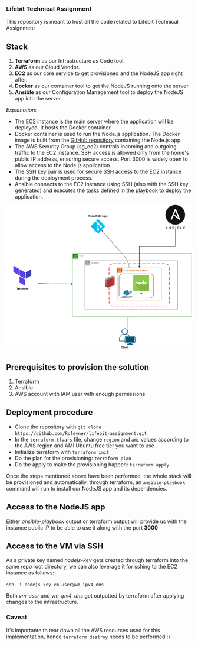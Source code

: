 ### Lifebit Technical Assignment

This repository is meant to host all the code related to Lifebit Technical Assignment


## Stack

1. **Terraform** as our Infrastructure as Code tool.
2. **AWS** as our Cloud Vendor.
3. **EC2** as our core service to get provisioned and the NodeJS app right after.
4. **Docker** as our container tool to get the NodeJS running onto the server.
5. **Ansible** as our Configuration Management tool to deploy the NodeJS app into the server.


*Explanation*:

- The EC2 instance is the main server where the application will be deployed. It hosts the Docker container.
- Docker container is used to run the Node.js application. The Docker image is built from the [GitHub repository](https://github.com/Roleyner/api-with-express-and-handlebars) containing the Node.js app.
- The AWS Security Group (sg_ec2) controls incoming and outgoing traffic to the EC2 instance. SSH access is allowed only from the home's public IP address, ensuring secure access. Port 3000 is widely open to allow access to the Node.js application.
- The SSH key pair is used for secure SSH access to the EC2 instance during the deployment process.
- Ansible connects to the EC2 instance using SSH (also with the SSH key generated) and executes the tasks defined in the playbook to deploy the application.


![Diagram](lifebit.drawio.png)


## Prerequisites to provision the solution

1. Terraform
2. Ansible
3. AWS account with IAM user with enough permissions


## Deployment procedure

- Clone the repository with `git clone https://github.com/Roleyner/lifebit-assignment.git`
- In the `terraform.tfvars` file, change `region` and `ami` values according to the AWS region and AMI Ubuntu free tier you want to use
- Initialize terraform with `terraform init`
- Do the plan for the provisioning: `terraform plan`
- Do the apply to make the provisioning happen: `terraform apply`

Once the steps mentioned above have been performed, the whole stack will be provisioned and automatically, through terraform, an `ansible-playbook` command will run to install our NodeJS app and its dependencies.


## Access to the NodeJS app

Either *ansible-playbook* output or terraform output will provide us with the instance public IP to be able to use it along with the port **3000**


## Access to the VM via SSH

As a private key named *nodejs-key* gets created through terraform into the same repo root directory, we can also leverage it for sshing to the EC2 instance as follows:

`ssh -i nodejs-key vm_user@vm_ipv4_dns`

Both *vm_user* and *vm_ipv4_dns* get outputted by terraform after applying changes to the infrastructure.


### Caveat

It's importante to tear down all the AWS resources used for this implementation, hence `terraform destroy` needs to be performed :)